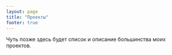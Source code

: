 ```yaml
---
layout: page
title: "Проекты"
footer: true
---
```


Чуть позже здесь будет список и описание большинства моих проектов.